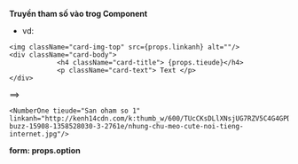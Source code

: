 **Truyền tham số vào trog Component**

- vd: 
```
<img className="card-img-top" src={props.linkanh} alt=""/>
<div className="card-body">
            <h4 className="card-title"> {props.tieude}</h4>
            <p className="card-text"> Text </p>
</div>
```
==> 
```
<NumberOne tieude="San oham so 1" linkanh="http://kenh14cdn.com/k:thumb_w/600/TUcCKsDLlXNsjUG7RZV5C4G4GPDR4i/Image/2013/08/enhanced-buzz-15908-1358528030-3-2761e/nhung-chu-meo-cute-noi-tieng-internet.jpg"/>
```
**form: props.option**
